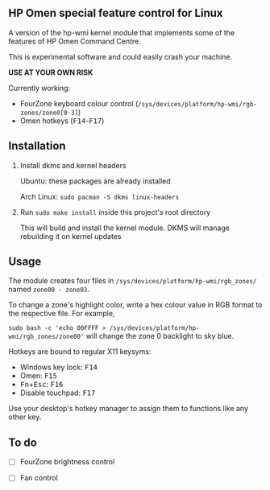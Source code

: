 HP Omen special feature control for Linux
-----------------------------------------

A version of the hp-wmi kernel module that implements some of the features of HP Omen Command Centre.

This is experimental software and could easily crash your machine.

**USE AT YOUR OWN RISK**

Currently working:

- FourZone keyboard colour control (`/sys/devices/platform/hp-wmi/rgb-zones/zone0[0-3]`)
- Omen hotkeys (<kbd>F14</kbd>-<kbd>F17</kbd>)

## Installation

1. Install dkms and kernel headers

   Ubuntu: these packages are already installed
   
   Arch Linux: `sudo pacman -S dkms linux-headers`

2. Run `sudo make install` inside this project's root directory

   This will build and install the kernel module. DKMS will manage rebuilding it on kernel updates

## Usage

The module creates four files in `/sys/devices/platform/hp-wmi/rgb_zones/` named `zone00 - zone03`.

To change a zone's highlight color, write a hex colour value in RGB format to the respective file. For example,

`sudo bash -c 'echo 00FFFF > /sys/devices/platform/hp-wmi/rgb_zones/zone00'` will change the zone 0 backlight to sky blue.

Hotkeys are bound to regular X11 keysyms:

 - Windows key lock: <kbd>F14</kbd>
 - Omen: <kbd>F15</kbd>
 - <kbd>Fn</kbd>+<kbd>Esc</kbd>: <kbd>F16</kbd>
 - Disable touchpad: <kbd>F17</kbd>

Use your desktop's hotkey manager to assign them to functions like any other key.

## To do

- [ ] FourZone brightness control
- [ ] Fan control 

